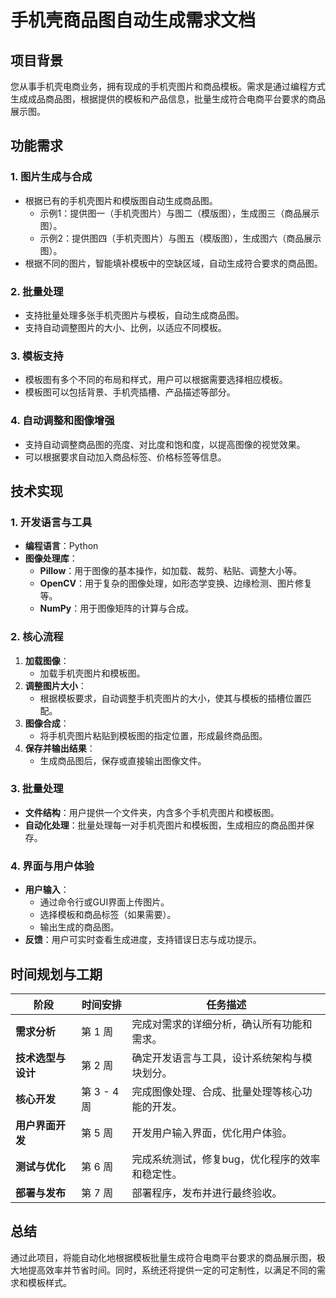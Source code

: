 # 手机壳商品图自动生成需求文档

## 项目背景

您从事手机壳电商业务，拥有现成的手机壳图片和商品模板。需求是通过编程方式生成成品商品图，根据提供的模板和产品信息，批量生成符合电商平台要求的商品展示图。

## 功能需求

### 1. 图片生成与合成
- 根据已有的手机壳图片和模版图自动生成商品图。
  - 示例1：提供图一（手机壳图片）与图二（模版图），生成图三（商品展示图）。
  - 示例2：提供图四（手机壳图片）与图五（模版图），生成图六（商品展示图）。
- 根据不同的图片，智能填补模板中的空缺区域，自动生成符合要求的商品图。

### 2. 批量处理
- 支持批量处理多张手机壳图片与模板，自动生成商品图。
- 支持自动调整图片的大小、比例，以适应不同模板。

### 3. 模板支持
- 模板图有多个不同的布局和样式，用户可以根据需要选择相应模板。
- 模板图可以包括背景、手机壳插槽、产品描述等部分。

### 4. 自动调整和图像增强
- 支持自动调整商品图的亮度、对比度和饱和度，以提高图像的视觉效果。
- 可以根据要求自动加入商品标签、价格标签等信息。

## 技术实现

### 1. 开发语言与工具
- **编程语言**：Python
- **图像处理库**：
  - **Pillow**：用于图像的基本操作，如加载、裁剪、粘贴、调整大小等。
  - **OpenCV**：用于复杂的图像处理，如形态学变换、边缘检测、图片修复等。
  - **NumPy**：用于图像矩阵的计算与合成。

### 2. 核心流程
1. **加载图像**：
   - 加载手机壳图片和模板图。
2. **调整图片大小**：
   - 根据模板要求，自动调整手机壳图片的大小，使其与模板的插槽位置匹配。
3. **图像合成**：
   - 将手机壳图片粘贴到模板图的指定位置，形成最终商品图。
4. **保存并输出结果**：
   - 生成商品图后，保存或直接输出图像文件。

### 3. 批量处理
- **文件结构**：用户提供一个文件夹，内含多个手机壳图片和模板图。
- **自动化处理**：批量处理每一对手机壳图片和模板图，生成相应的商品图并保存。

### 4. 界面与用户体验
- **用户输入**：
  - 通过命令行或GUI界面上传图片。
  - 选择模板和商品标签（如果需要）。
  - 输出生成的商品图。
- **反馈**：用户可实时查看生成进度，支持错误日志与成功提示。

## 时间规划与工期

| 阶段             | 时间安排        | 任务描述                                                |
|------------------|-----------------|---------------------------------------------------------|
| **需求分析**     | 第 1 周         | 完成对需求的详细分析，确认所有功能和需求。             |
| **技术选型与设计**| 第 2 周         | 确定开发语言与工具，设计系统架构与模块划分。           |
| **核心开发**     | 第 3 - 4 周     | 完成图像处理、合成、批量处理等核心功能的开发。        |
| **用户界面开发** | 第 5 周         | 开发用户输入界面，优化用户体验。                       |
| **测试与优化**   | 第 6 周         | 完成系统测试，修复bug，优化程序的效率和稳定性。        |
| **部署与发布**   | 第 7 周         | 部署程序，发布并进行最终验收。                         |

## 总结

通过此项目，将能自动化地根据模板批量生成符合电商平台要求的商品展示图，极大地提高效率并节省时间。同时，系统还将提供一定的可定制性，以满足不同的需求和模板样式。

